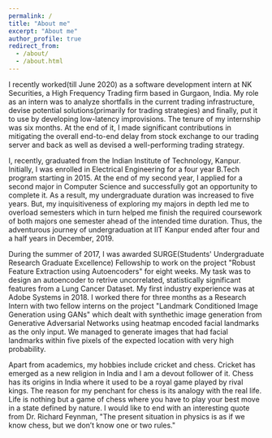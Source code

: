 ```yaml
---
permalink: /
title: "About me"
excerpt: "About me"
author_profile: true
redirect_from: 
  - /about/
  - /about.html
---
```

I recently worked(till June 2020) as a software development intern at NK Securities, a High Frequency Trading firm based in Gurgaon, India. My role as an intern was to analyze shortfalls in the current trading infrastructure, devise potential solutions(primarily for trading strategies) and finally, put it to use by developing low-latency improvisions. The tenure of my internship was six months. At the end of it, I made significant contributions in mitigating the overall end-to-end delay from stock exchange to our trading server and back as well as devised a well-performing trading strategy.

I, recently, graduated from the Indian Institute of Technology, Kanpur. Initially, I was enrolled in Electrical Engineering for a four year B.Tech program starting in 2015. At the end of my second year, I applied for a second major in Computer Science and successfully got an opportunity to complete it. As a result, my undergraduate duration was increased to five years. But, my inquisitiveness of exploring my majors in depth led me to overload semesters which in turn helped me finish the required coursework of both majors one semester ahead of the intended time duration. Thus, the adventurous journey of undergraduation at IIT Kanpur ended after four and a half years in December, 2019. 

During the summer of 2017, I was awarded SURGE(Students' Undergraduate Research Graduate Excellence) Fellowship to work on the project "Robust Feature Extraction using Autoencoders" for eight weeks. My task was to design an autoencoder to retrive uncorrelated, statistically significant features from a Lung Cancer Dataset. My first industry experience was at Adobe Systems in 2018. I worked there for three months as a Research Intern with two fellow interns on the project "Landmark Conditioned Image Generation using GANs" which dealt with synthethic image generation from Generative Adversarial Networks using heatmap encoded facial landmarks as the only input. We managed to generate images that had facial landmarks within five pixels of the expected location with very high probability.

Apart from academics, my hobbies include cricket and chess. Cricket has emerged as a new religion in India and I am a devout follower of it. Chess has its origins in India where it used to be a royal game played by rival kings. The reason for my penchant for chess is its analogy with the real life. Life is nothing but a game of chess where you have to play your best move in a state defined by nature. I would like to end with an interesting quote from Dr. Richard Feynman, "The present situation in physics is as if we know chess, but we don’t know one or two rules."
